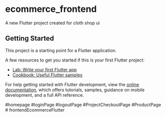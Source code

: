 # ecommerce_frontend

A new Flutter project created for cloth shop ui

## Getting Started

This project is a starting point for a Flutter application.

A few resources to get you started if this is your first Flutter project:

- [Lab: Write your first Flutter app](https://docs.flutter.dev/get-started/codelab)
- [Cookbook: Useful Flutter samples](https://docs.flutter.dev/cookbook)

For help getting started with Flutter development, view the
[online documentation](https://docs.flutter.dev/), which offers tutorials,
samples, guidance on mobile development, and a full API reference.

#homepage
#loginPage
#logoutPage
#ProjectCheckoutPage
#ProductPage
#   f r o n t e n d E c o m m e r c e F l u t t e r 
 
 
